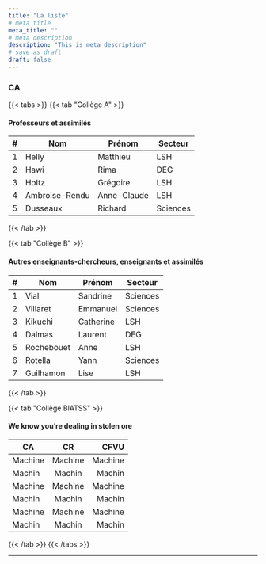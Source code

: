 ```yaml
---
title: "La liste"
# meta title
meta_title: ""
# meta description
description: "This is meta description"
# save as draft
draft: false
---
```


### CA

{{< tabs >}}
{{< tab "Collège A" >}}

#### Professeurs et assimilés

| #  | Nom                        | Prénom      | Secteur   |
|----|----------------------------|-------------|-----------|
| 1  | Helly                      | Matthieu    | LSH       |
| 2  | Hawi                       | Rima        | DEG       |
| 3  | Holtz                      | Grégoire    | LSH       |
| 4  | Ambroise-Rendu             | Anne-Claude | LSH       |
| 5  | Dusseaux                   | Richard     | Sciences  |


{{< /tab >}}

{{< tab "Collège B" >}}

#### Autres enseignants-chercheurs, enseignants et assimilés

| #  | Nom          | Prénom    | Secteur   |
|----|--------------|-----------|-----------|
| 1  | Vial         | Sandrine  | Sciences  |
| 2  | Villaret     | Emmanuel  | Sciences  |
| 3  | Kikuchi      | Catherine | LSH       |
| 4  | Dalmas       | Laurent   | DEG       |
| 5  | Rochebouet   | Anne      | LSH       |
| 6  | Rotella      | Yann      | Sciences  |
| 7  | Guilhamon    | Lise      | LSH       |


{{< /tab >}}

{{< tab "Collège BIATSS" >}}

#### We know you’re dealing in stolen ore

| CA       |      CR    |  CFVU |
| ------------- | :-----------: | ----: |
| Machine     | Machine   | Machine   |
| Machin    |   Machin     |   Machin  |
| Machine|   Machine    |    Machine |
| Machin|   Machin    |    Machin |
| Machine|   Machine    |    Machine |
| Machin|   Machin   |    Machin |

{{< /tab >}}
{{< /tabs >}}

<hr>